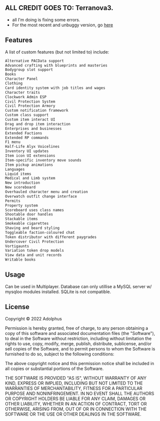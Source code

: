 ## ALL CREDIT GOES TO: Terranova3.
- all I'm doing is fixing some errors.
- For the most recent and unbuggy version, go [here]([url](https://github.com/Jonesboyplays/Terranova3-hl2rp-revivalproject))

## Features

A list of custom features (but not limited to) include:

```bash
Alternative PACData support
Advanced crafting with blueprints and masteries
Bodygroup slot support
Books
Character Panel
Clothing
Card identity system with job titles and wages
Character traits
Clockwork Admin ESP
Civil Protection System
Civil Protection Armory
Custom notification framework
Custom class support
Custom item interact UI
Drag and drop item interaction
Enterprises and businesses
Extended Factions
Extended RP commands
F1 menu
Half-Life Alyx Voicelines
Inventory UI updates
Item icon UI extensions
Item-specific inventory move sounds
Item pickup animations
Languages
Liquid items
Medical and Limb system
New introduction
New scoreboard
Overhauled character menu and creation
Overwatch outfit change interface
Permits
Property system
Scoreboard uses class names
Shootable door handles
Stackable items
Smokeable cigarettes
Shaving and beard styling
Toggleable faction-coloured chat
Token distributor with different paygrades
Undercover Civil Protection
Vortigaunts
Variation token drop models
View data and unit records
Writable books
```

## Usage

Can be used in Multiplayer. Database can only utillise a MySQL server w/ mysqloo modules installed. SQLite is not compatible.

## License

Copyright © 2022 Adolphus

Permission is hereby granted, free of charge, to any person obtaining a copy of this software and associated documentation files (the "Software"), to deal in the Software without restriction, including without limitation the rights to use, copy, modify, merge, publish, distribute, sublicense, and/or sell copies of the Software, and to permit persons to whom the Software is furnished to do so, subject to the following conditions:

The above copyright notice and this permission notice shall be included in all copies or substantial portions of the Software.

THE SOFTWARE IS PROVIDED "AS IS", WITHOUT WARRANTY OF ANY KIND, EXPRESS OR IMPLIED, INCLUDING BUT NOT LIMITED TO THE WARRANTIES OF MERCHANTABILITY, FITNESS FOR A PARTICULAR PURPOSE AND NONINFRINGEMENT. IN NO EVENT SHALL THE AUTHORS OR COPYRIGHT HOLDERS BE LIABLE FOR ANY CLAIM, DAMAGES OR OTHER LIABILITY, WHETHER IN AN ACTION OF CONTRACT, TORT OR OTHERWISE, ARISING FROM, OUT OF OR IN CONNECTION WITH THE SOFTWARE OR THE USE OR OTHER DEALINGS IN THE SOFTWARE.
